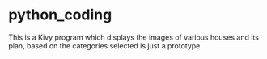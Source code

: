 # python_coding
This is a Kivy program which displays the images of various houses and its plan, based on the categories selected is just a prototype.
